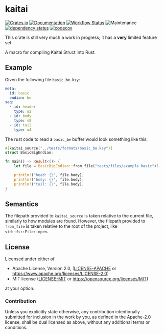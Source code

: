 # kaitai

[![Crates.io](https://img.shields.io/crates/v/kaitai.svg)](https://crates.io/crates/kaitai)
[![Documentation](https://docs.rs/kaitai/badge.svg)](https://docs.rs/kaitai/)
[![Workflow Status](https://github.com/TypicalFork/kaitai-rs/workflows/CI/badge.svg)](https://github.com/TypicalFork/kaitai-rs/actions?query=workflow%3A%22CI%22)
![Maintenance](https://img.shields.io/badge/maintenance-experimental-blue.svg)
[![dependency status](https://deps.rs/crate/kaitai/0.1.0/status.svg)](https://deps.rs/crate/kaitai/0.1.0)
[![codecov](https://codecov.io/gh/TypicalFork/kaitai-rs/branch/main/graph/badge.svg?token=HDMRR070HW)](https://codecov.io/gh/TypicalFork/kaitai-rs)

This crate is still very much a work in progress; it has a **very** limited feature set.

A macro for compiling Kaitai Struct into Rust.

## Example
Given the following file `basic_be.ksy`:
```yaml
meta:
  id: basic
  endian: be
seq:
  - id: header
    type: u2
  - id: body
    type: s8
  - id: tail
    type: u4
```
The rust code to read a `basic_be` buffer would look something like this:
```rust
#[kaitai_source("../tests/formats/basic_be.ksy")]
struct BasicBigEndian;

fn main() -> Result<()> {
    let file = BasicBigEndian::from_file("tests/files/example.basic")?;

    println!("head: {}", file.body);
    println!("body: {}", file.body);
    println!("tail: {}", file.body);
}
```
## Semantics
The filepath provided to `kaitai_source` is taken relative to the current file, similarly to how
modules are found. However, the filepath provided to `from_file` is taken relative to the root
of the project, like `std::fs::File::open`.

## License

Licensed under either of

* Apache License, Version 2.0, ([LICENSE-APACHE](LICENSE-APACHE) or https://www.apache.org/licenses/LICENSE-2.0)
* MIT license ([LICENSE-MIT](LICENSE-MIT) or https://opensource.org/licenses/MIT)

at your option.

### Contribution

Unless you explicitly state otherwise, any contribution intentionally
submitted for inclusion in the work by you, as defined in the Apache-2.0
license, shall be dual licensed as above, without any additional terms or
conditions.
